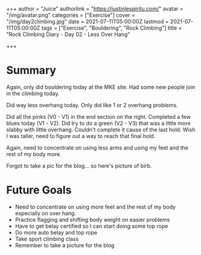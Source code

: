 +++
author = "Juice"
authorlink = "https://justinlespiritu.com/"
avatar = "/img/avatar.png"
categories = ["Exercise"]
cover = "/img/day2climbing.jpg"
date = 2021-07-11T05:00:00Z
lastmod = 2021-07-11T05:00:00Z
tags = ["Exercise", "Bouldering", "Rock Climbing"]
title = "Rock Climbing Diary - Day 02 - Less Over Hang"

+++
# Summary

Again, only did bouldering today at the MKE site.  Had some new people join in the climbing today.

Did way less overhang today.  Only did like 1 or 2 overhang problems.

Did all the pinks (V0 - V1) in the end section on the right.  Completed a few blues today (V1 - V2).  Did try to do a green (V2 - V3) that was a little more slabby with little overhang.  Couldn't complete it cause of the last hold.  Wish I was taller, need to figure out a way to reach that final hold.

Again, need to concentrate on using less arms and using my feet and the rest of my body more.

Forgot to take a pic for the blog... so here's picture of birb.

# Future Goals

* Need to concentrate on using more feet and the rest of my body especially on over hang.
* Practice flagging and shifting body weight on easier problems
* Have to get belay certified so I can start doing some top rope
* Do more auto belay and top rope
* Take sport climbing class
* Remember to take a picture for the blog